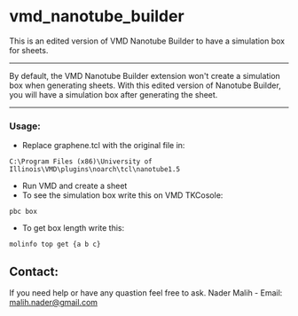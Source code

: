 # vmd_nanotube_builder

This is an edited version of VMD Nanotube Builder to have a simulation box for sheets.

-------------

By default, the VMD Nanotube Builder extension won't create a simulation box when generating sheets. With this edited version of Nanotube Builder, you will have a simulation box after generating the sheet.

-------------
### Usage:
- Replace graphene.tcl with the original file in:
```
C:\Program Files (x86)\University of Illinois\VMD\plugins\noarch\tcl\nanotube1.5
```
- Run VMD and create a sheet
- To see the simulation box write this on VMD TKCosole:
```
pbc box
```
- To get box length write this:
```
molinfo top get {a b c}
```
## Contact:
If you need help or have any quastion feel free to ask.
Nader Malih - Email: malih.nader@gmail.com
